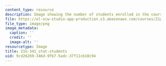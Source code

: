 ```yaml
---
content_type: resource
description: Image showing the number of students enrolled in the course.
file: https://ol-ocw-studio-app-production.s3.amazonaws.com/courses/21g-341-contemporary-french-film-and-social-issues-spring-2014/9cd26269346d9fb75adc37f11cb10c94_21G-341_stat-students.png
file_type: image/png
image_metadata:
  caption: ''
  credit: ''
  image-alt: ''
resourcetype: Image
title: 21G-341_stat-students
uid: 9cd26269-346d-9fb7-5adc-37f11cb10c94
---
```

